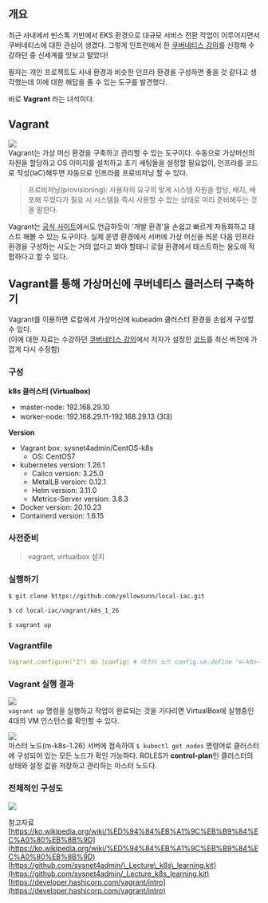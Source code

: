 ## 개요

최근 사내에서 빈스톡 기반에서 EKS 환경으로 대규모 서비스 전환 작업이 이루어지면서 쿠버네티스에 대한 관심이 생겼다. 그렇게 인프런에서 한 [쿠버네티스 강의](https://inf.run/3wZr)를 신청해 수강하던 중 신세계를 맛보고 말았다!

필자는 개인 프로젝트도 사내 환경과 비슷한 인프라 환경을 구성하면 좋을 것 같다고 생각했는데 이에 대한 해답을 줄 수 있는 도구를 발견했다.

바로 **Vagrant** 라는 녀석이다.

## Vagrant

![](https://velog.velcdn.com/images/yellowsunn/post/1ddaccb7-47b2-4bf2-a2c8-b3f092715fba/image.png)  
Vagrant는 가상 머신 환경을 구축하고 관리할 수 있는 도구이다. 수동으로 가상머신의 자원을 할당하고 OS 이미지를 설치하고 초기 세팅들을 설정할 필요없이, 인프라를 코드로 작성(IaC)해두면 자동으로 인프라를 프로비저닝 할 수 있다.

> 프로비저닝(provisioning): 사용자의 요구의 맞게 시스템 자원을 할당, 배치, 배포해 두었다가 필요 시 시스템을 즉시 사용할 수 있는 상태로 미리 준비해두는 것을 말한다.

Vagrant는 [공식 사이트](https://developer.hashicorp.com/vagrant/intro)에서도 언급하듯이 '개발 환경'을 손쉽고 빠르게 자동화하고 테스트 해볼 수 있는 도구이다. 실제 운영 환경에서 서버에 가상 머신을 띄운 다음 인프라 환경을 구성하는 시도는 거의 없다고 봐야 할테니 로컬 환경에서 테스트하는 용도에 적합하다고 할 수 있다.

## Vagrant를 통해 가상머신에 쿠버네티스 클러스터 구축하기

Vagrant를 이용하면 로컬에서 가상머신에 kubeadm 클러스터 환경을 손쉽게 구성할 수 있다.  
(이에 대한 자료는 수강하던 [쿠버네티스 강의](https://inf.run/3wZr)에서 저자가 설정한 [코드](https://github.com/sysnet4admin/_Lecture_k8s_learning.kit/blob/main/ch1/1.5/k8s-min-5GiB-wo-add-nodes/Vagrantfile)를 최신 버전에 가깝게 다시 수정함)

### 구성

**k8s 클러스터 (Virtualbox)**

-   master-node: 192.168.29.10
-   worker-node: 192.168.29.11-192.168.29.13 (3대)

**Version**

-   Vagrant box: sysnet4admin/CentOS-k8s
    -   OS: CentOS7
-   kubernetes version: 1.26.1
    -   Calico version: 3.25.0
    -   MetalLB version: 0.12.1
    -   Helm version: 3.11.0
    -   Metrics-Server version: 3.8.3
-   Docker version: 20.10.23
-   Containerd version: 1.6.15

### 사전준비

> vagrant, virtualbox 설치

### 실행하기

```bash
$ git clone https://github.com/yellowsunn/local-iac.git
```

```bash
$ cd local-iac/vagrant/k8s_1_26
```

```bash
$ vagrant up
```

### Vagrantfile

```yml
Vagrant.configure("2") do |config| # 마스터 노드 config.vm.define "m-k8s-1.26", primary: true do |cfg| cfg.vm.box = "sysnet4admin/CentOS-k8s" cfg.vm.provider "virtualbox" do |vb| vb.name = "m-k8s-1.26" vb.cpus = 4 vb.memory = 4096 vb.customize ["modifyvm", :id, "--groups", "/k8s-1.26"] end cfg.vm.host_name = "m-k8s" cfg.vm.network "private_network", ip: "192.168.29.10" cfg.vm.network "forwarded_port", guest: 22, host: 60020, auto_correct: true, id: "ssh" cfg.vm.synced_folder "../data", "/vagrant", disabled: true cfg.vm.provision "shell", path: "k8s_env_build.sh", args: N cfg.vm.provision "shell", path: "k8s_pkg_cfg.sh", args: [ k8s_V, docker_V, ctrd_V ] cfg.vm.provision "shell", path: "master_node.sh" end ### 워커 노드 (1..N).each do |i| config.vm.define "w#{i}-k8s-1.26" do |cfg| cfg.vm.box = "sysnet4admin/CentOS-k8s" cfg.vm.provider "virtualbox" do |vb| vb.name = "w#{i}-k8s-1.26" vb.cpus = 2 vb.memory = 2048 vb.customize ["modifyvm", :id, "--groups", "/k8s-1.26"] end cfg.vm.host_name = "w#{i}-k8s" cfg.vm.network "private_network", ip: "192.168.29.1#{i}" cfg.vm.network "forwarded_port", guest: 22, host: "6020#{i}", auto_correct: true, id: "ssh" cfg.vm.synced_folder "../data", "/vagrant", disabled: true cfg.vm.provision "shell", path: "k8s_env_build.sh", args: N cfg.vm.provision "shell", path: "k8s_pkg_cfg.sh", args: [ k8s_V, docker_V, ctrd_V ] cfg.vm.provision "shell", path: "work_nodes.sh" end end end
```

### Vagrant 실행 결과

![](https://velog.velcdn.com/images/yellowsunn/post/4b87db93-ed8f-4c7c-abb9-d1015e8acebe/image.png)  
`vagrant up` 명령을 실행하고 작업이 완료되는 것을 기다리면 VirtualBox에 실행중인 4대의 VM 인스턴스를 확인할 수 있다.

![](https://velog.velcdn.com/images/yellowsunn/post/2d1af0d0-baf5-4d20-b26f-b2498de1c812/image.png)  
마스터 노드(m-k8s-1.26) 서버에 접속하여 `$ kubectl get nodes` 명령어로 클러스터에 구성되어 있는 모든 노드가 확인 가능하다. ROLES가 **control-plan**인 클러스터의 상태와 설정 값을 저장하고 관리하는 마스터 노드다.

### 전체적인 구성도

![](https://velog.velcdn.com/images/yellowsunn/post/270e88c3-8724-47c0-8742-d527e63928bc/image.jpg)

참고자료  
[https://ko.wikipedia.org/wiki/%ED%94%84%EB%A1%9C%EB%B9%84%EC%A0%80%EB%8B%9D](https://ko.wikipedia.org/wiki/%ED%94%84%EB%A1%9C%EB%B9%84%EC%A0%80%EB%8B%9D)  
[https://github.com/sysnet4admin/\_Lecture\_k8s\_learning.kit](https://github.com/sysnet4admin/_Lecture_k8s_learning.kit)  
[https://developer.hashicorp.com/vagrant/intro](https://developer.hashicorp.com/vagrant/intro)